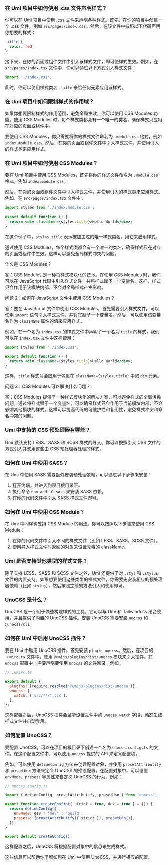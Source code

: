 ### 在 Umi 项目中如何使用 .css 文件声明样式？

你可以在 Umi 项目中使用 .css 文件来声明各种样式。首先，在你的项目中创建一个 .css 文件，例如 `src/pages/index.css`。然后，在该文件中按照以下代码声明你想要的样式：

```css
.title {
  color: red;
}
```

接下来，在你的页面或组件文件中引入该样式文件，即可使样式生效。例如，在 `src/pages/index.tsx` 文件中，你可以通过以下方式引入样式文件：

```jsx
import './index.css';
```

此时，你可以使用样式类名 `.title` 来给任何元素应用该样式。

### 在 Umi 项目中如何限制样式的作用域？

如果你想要限制样式的作用范围，避免全局生效，你可以使用 CSS Modules 功能。使用 CSS Modules 时，每个样式类都会有一个唯一的类名，确保样式只应用在对应的页面或组件中。

要使用 CSS Modules，你只需要将你的样式文件命名为 `.module.css` 格式，例如 `index.module.css`。然后，在你的页面或组件文件中引入样式文件，并使用引入的样式类来应用样式。

### 在 Umi 项目中如何使用 CSS Modules？

要在 Umi 项目中使用 CSS Modules，首先将你的样式文件命名为 `.module.css` 格式，例如 `index.module.css`。

然后，在你的页面或组件文件中引入样式文件，并使用引入的样式类来应用样式。例如，在 `src/pages/index.tsx` 文件中：

```jsx
import styles from './index.module.css';

export default function () {
  return <div className={styles.title}>Hello World</div>;
}
```

在这个例子中，`styles.title` 表示被加工过的唯一样式类名，用它来应用样式。

通过使用 CSS Modules，每个样式类都会有一个唯一的类名，确保样式只在对应的页面或组件中生效。这样可以避免全局样式冲突的问题。

什么是 CSS Modules？

答：CSS Modules 是一种将样式模块化的技术。在使用 CSS Modules 时，我们可以在 JavaScript 代码中引入样式文件，并将样式赋予一个变量名。这样，样式只会作用于该模块内部，不会对全局样式产生影响。

问题 2：如何在 JavaScript 文件中使用 CSS Modules？

答：要在 JavaScript 文件中使用 CSS Modules，首先需要引入样式文件。可以使用 `import` 语句引入样式文件，并将其赋予一个变量名。然后，可以使用该变量名作为 `className` 属性的值来应用样式。

例如，在一个名为 `index.css` 的样式文件中声明了一个名为 `title` 的样式，我们可以在 `index.tsx` 文件中这样使用：

```jsx
import styles from './index.css';

export default function () {
  return <div className={styles.title}>Hello World</div>;
}
```

这样，`title` 样式只会应用于包裹在 `className={styles.title}` 中的 `div` 元素。

问题 3：CSS Modules 可以解决什么问题？

答：CSS Modules 提供了一种样式模块化的解决方案，可以避免样式的全局污染问题。通过将样式赋予一个变量名，可以确保样式只会作用于当前模块内部，不会影响其他模块的样式。这样可以提高代码的可维护性和复用性，避免样式冲突和命名冲突的问题。

### Umi 中支持的 CSS 预处理器有哪些？

Umi 默认支持 LESS、SASS 和 SCSS 样式的导入。你可以按照引入 CSS 文件的方式引入并使用这些由 CSS 预处理器处理的样式。

### 如何在 Umi 中使用 SASS？

在 Umi 中使用 SASS 需要额外安装预处理依赖，可以通过以下步骤来安装：

1. 打开终端，并进入到项目根目录下。
2. 执行命令 `npm add -D sass` 来安装 SASS 依赖。
3. 在你的代码文件中引入 SASS 样式文件即可。

### 如何在 Umi 中使用 CSS Module？

在 Umi 中同样也支持 CSS Module 的用法。你可以按照以下步骤来使用 CSS Module：

1. 在你的代码文件中引入不同的样式文件（比如 LESS、SASS、SCSS 文件）。
2. 使用导入样式文件时返回的对象来设置元素的 className。

### Umi 是否支持其他类型的样式文件？

除了支持 LESS、SASS 和 SCSS 文件之外，Umi 还提供了对 `.styl` 和 `.stylus` 文件的内置支持。如果想要使用这些类型的样式文件，你需要先安装相应的预处理器依赖（比如 `stylus`），然后按照之前的方法引入和使用即可。

### UnoCSS 是什么？

UnoCSS 是一个用于快速构建样式的工具。它可以与 Umi 和 Tailwindcss 结合使用，并且提供了内置的 UnoCSS 插件。安装 UnoCSS 需要安装 `unocss` 和 `@unocss/cli`。

### 如何在 Umi 中启用 UnoCSS 插件？

要在 Umi 中启用 UnoCSS 插件，首先安装 `plugin-unocss`。然后，在项目的 `.umirc.ts` 文件中，使用 `@umijs/plugins/dist/unocss` 模块来引入插件。在 `unocss` 配置中，需要声明要使用 `unocss` 的文件目录。例如：

```js
// .umirc.ts

export default {
  plugins: [require.resolve('@umijs/plugins/dist/unocss')],
  unocss: {
    watch: ['src/**/*.tsx'],
  },
};
```

这样配置之后，UnoCSS 插件会监听设置文件中的 `unocss.watch` 字段，动态生成样式文件并自动套用。

### 如何配置 UnoCSS？

要配置 UnoCSS，可以在项目的根目录下创建一个名为 `unocss.config.ts` 的文件。在这个配置文件中，可以使用 `unocss` 提供的 API 来定义配置项。

例如，可以使用 `defineConfig` 方法来创建配置对象，并使用 `presetAttributify` 和 `presetUno` 方法来定义 UnoCSS 的预设配置。在配置对象中，可以设置 `envMode`、`presets` 等属性来自定义 UnoCSS 的行为。例如：

```js
// unocss.config.ts

import { defineConfig, presetAttributify, presetUno } from 'unocss';

export function createConfig({ strict = true, dev = true } = {}) {
  return defineConfig({
    envMode: dev ? 'dev' : 'build',
    presets: [presetAttributify({ strict }), presetUno()],
  });
}

export default createConfig();
```

这样配置之后，UnoCSS 将根据配置对象中的信息来生成样式。

这些信息可以帮助你了解如何在 Umi 中使用 UnoCSS，并进行相应的配置。
